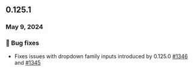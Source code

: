 ## 0.125.1

### May 9, 2024

### 🐛 Bug fixes

- Fixes issues with dropdown family inputs introduced by 0.125.0 [#1346](https://github.com/formkit/formkit/issues/1346) and 
[#1345](https://github.com/formkit/formkit/issues/1345)
